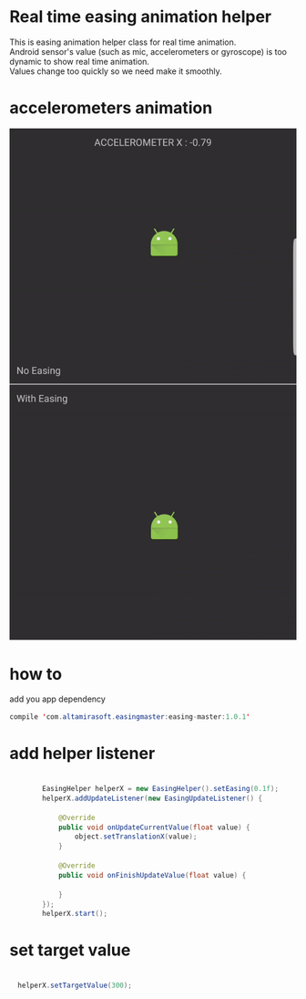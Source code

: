 # Real time easing animation helper <br>

This is easing animation helper class for real time animation.<br>
Android sensor's value (such as mic, accelerometers or gyroscope) is too dynamic to show real time animation. <br>
Values change too quickly so we need make it smoothly. <br>


# accelerometers animation
<img src="https://raw.githubusercontent.com/bdhwan/easing-master/master/art/acc_easing.gif">


# how to
add you app dependency

```java
compile 'com.altamirasoft.easingmaster:easing-master:1.0.1'
```

# add helper listener
```java

        EasingHelper helperX = new EasingHelper().setEasing(0.1f);
        helperX.addUpdateListener(new EasingUpdateListener() {

            @Override
            public void onUpdateCurrentValue(float value) {
                object.setTranslationX(value);
            }

            @Override
            public void onFinishUpdateValue(float value) {

            }
        });
        helperX.start();

```

# set target value
```java

  helperX.setTargetValue(300);

```
